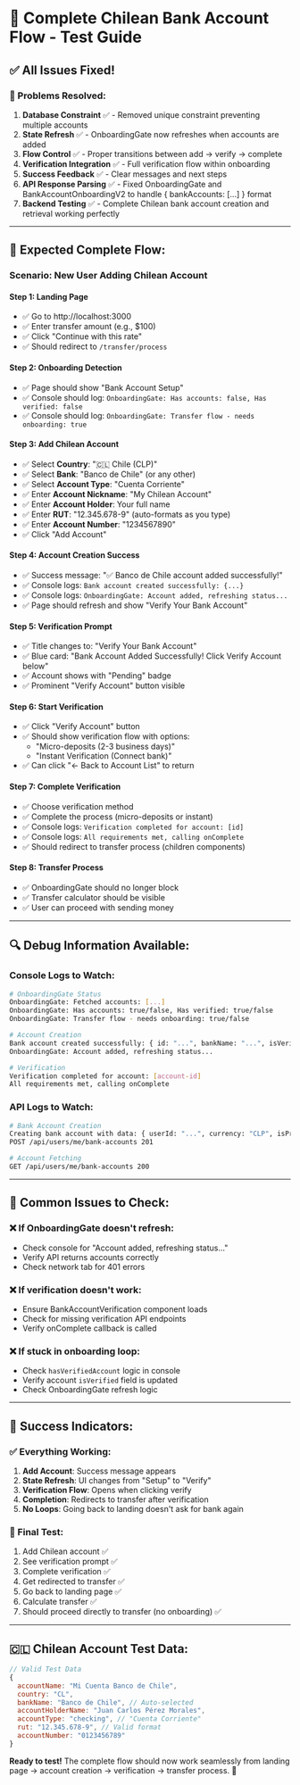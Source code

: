 # 🧪 Complete Chilean Bank Account Flow - Test Guide

## ✅ All Issues Fixed!

### 🔧 Problems Resolved:

1. **Database Constraint** ✅ - Removed unique constraint preventing multiple accounts
2. **State Refresh** ✅ - OnboardingGate now refreshes when accounts are added
3. **Flow Control** ✅ - Proper transitions between add → verify → complete
4. **Verification Integration** ✅ - Full verification flow within onboarding
5. **Success Feedback** ✅ - Clear messages and next steps
6. **API Response Parsing** ✅ - Fixed OnboardingGate and BankAccountOnboardingV2 to handle { bankAccounts: [...] } format
7. **Backend Testing** ✅ - Complete Chilean bank account creation and retrieval working perfectly

---

## 🎯 Expected Complete Flow:

### **Scenario: New User Adding Chilean Account**

#### Step 1: Landing Page
- ✅ Go to http://localhost:3000
- ✅ Enter transfer amount (e.g., $100)
- ✅ Click "Continue with this rate"
- ✅ Should redirect to `/transfer/process`

#### Step 2: Onboarding Detection
- ✅ Page should show "Bank Account Setup"
- ✅ Console should log: `OnboardingGate: Has accounts: false, Has verified: false`
- ✅ Console should log: `OnboardingGate: Transfer flow - needs onboarding: true`

#### Step 3: Add Chilean Account
- ✅ Select **Country**: "🇨🇱 Chile (CLP)"
- ✅ Select **Bank**: "Banco de Chile" (or any other)
- ✅ Select **Account Type**: "Cuenta Corriente"
- ✅ Enter **Account Nickname**: "My Chilean Account"
- ✅ Enter **Account Holder**: Your full name
- ✅ Enter **RUT**: "12.345.678-9" (auto-formats as you type)
- ✅ Enter **Account Number**: "1234567890"
- ✅ Click "Add Account"

#### Step 4: Account Creation Success
- ✅ Success message: "✅ Banco de Chile account added successfully!"
- ✅ Console logs: `Bank account created successfully: {...}`
- ✅ Console logs: `OnboardingGate: Account added, refreshing status...`
- ✅ Page should refresh and show "Verify Your Bank Account"

#### Step 5: Verification Prompt
- ✅ Title changes to: "Verify Your Bank Account"
- ✅ Blue card: "Bank Account Added Successfully! Click Verify Account below"
- ✅ Account shows with "Pending" badge
- ✅ Prominent "Verify Account" button visible

#### Step 6: Start Verification
- ✅ Click "Verify Account" button
- ✅ Should show verification flow with options:
  - "Micro-deposits (2-3 business days)"
  - "Instant Verification (Connect bank)"
- ✅ Can click "← Back to Account List" to return

#### Step 7: Complete Verification
- ✅ Choose verification method
- ✅ Complete the process (micro-deposits or instant)
- ✅ Console logs: `Verification completed for account: [id]`
- ✅ Console logs: `All requirements met, calling onComplete`
- ✅ Should redirect to transfer process (children components)

#### Step 8: Transfer Process
- ✅ OnboardingGate should no longer block
- ✅ Transfer calculator should be visible
- ✅ User can proceed with sending money

---

## 🔍 Debug Information Available:

### Console Logs to Watch:
```bash
# OnboardingGate Status
OnboardingGate: Fetched accounts: [...]
OnboardingGate: Has accounts: true/false, Has verified: true/false
OnboardingGate: Transfer flow - needs onboarding: true/false

# Account Creation
Bank account created successfully: { id: "...", bankName: "...", isVerified: false }
OnboardingGate: Account added, refreshing status...

# Verification
Verification completed for account: [account-id]
All requirements met, calling onComplete
```

### API Logs to Watch:
```bash
# Bank Account Creation
Creating bank account with data: { userId: "...", currency: "CLP", isPrimary: true }
POST /api/users/me/bank-accounts 201

# Account Fetching
GET /api/users/me/bank-accounts 200
```

---

## 🚨 Common Issues to Check:

### ❌ If OnboardingGate doesn't refresh:
- Check console for "Account added, refreshing status..."
- Verify API returns accounts correctly
- Check network tab for 401 errors

### ❌ If verification doesn't work:
- Ensure BankAccountVerification component loads
- Check for missing verification API endpoints
- Verify onComplete callback is called

### ❌ If stuck in onboarding loop:
- Check `hasVerifiedAccount` logic in console
- Verify account `isVerified` field is updated
- Check OnboardingGate refresh logic

---

## 🎉 Success Indicators:

### ✅ Everything Working:
1. **Add Account**: Success message appears
2. **State Refresh**: UI changes from "Setup" to "Verify"
3. **Verification Flow**: Opens when clicking verify
4. **Completion**: Redirects to transfer after verification
5. **No Loops**: Going back to landing doesn't ask for bank again

### 🏁 Final Test:
1. Add Chilean account ✅
2. See verification prompt ✅
3. Complete verification ✅
4. Get redirected to transfer ✅
5. Go back to landing page ✅
6. Calculate transfer ✅
7. Should proceed directly to transfer (no onboarding) ✅

---

## 🇨🇱 Chilean Account Test Data:

```javascript
// Valid Test Data
{
  accountName: "Mi Cuenta Banco de Chile",
  country: "CL",
  bankName: "Banco de Chile", // Auto-selected
  accountHolderName: "Juan Carlos Pérez Morales",
  accountType: "checking", // "Cuenta Corriente"
  rut: "12.345.678-9", // Valid format
  accountNumber: "0123456789"
}
```

**Ready to test!** The complete flow should now work seamlessly from landing page → account creation → verification → transfer process. 🚀